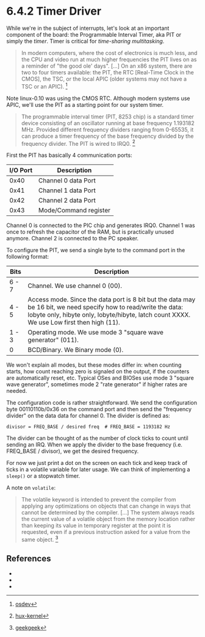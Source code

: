 # 6.4.2 Timer Driver

While we're in the subject of interrupts, let's look at an important component
of the board: the Programmable Interval Timer, aka PIT or simply the *timer*.
Timer is critical for *time-sharing multitasking*.

> In modern computers, where the cost of electronics is much less, and the CPU
> and video run at much higher frequencies the PIT lives on as a reminder of
> "the good ole' days". […] On an x86 system, there are two to four timers
> available: the PIT, the RTC [Real-Time Clock in the CMOS], the TSC, or the
> local APIC (older systems may not have a TSC or an APIC). [^osdev]

Note linux-0.10 was using the CMOS RTC. Although modern systems use APIC, we'll
use the PIT as a starting point for our system timer.

> The programmable interval timer (PIT, 8253 chip) is a standard timer device
> consisting of an oscillator running at base frequency 1.193182 MHz. Provided
> different frequency dividers ranging from 0-65535, it can produce a timer
> frequency of the base frequency divided by the frequency divider. The PIT is
> wired to IRQ0. [^hux-kernel]

First the PIT has basically 4 communication ports:

| I/O Port | Description          |
|----------|----------------------|
|  0x40    | Channel 0 data Port  |
|  0x41    | Channel 1 data Port  |
|  0x42    | Channel 2 data Port  |
|  0x43    | Mode/Command register|

Channel 0 is connected to the PIC chip and generates IRQ0. Channel 1 was once
to refresh the capacitor of the RAM, but is practically unused anymore. Channel
2 is connected to the PC speaker.

To configure the PIT, we send a single byte to the command port in the
following format:

| Bits  | Description                                                                                                                                                                                                   |
|-------|---------------------------------------------------------------------------------------------------------------------------------------------------------------------------------------------------------------|
| 6 - 7 | Channel. We use channel 0 (00).                                                                                                                                                                               |
| 4 - 5 | Access mode. Since the data port is 8 bit but the data may be 16 bit, we need specify how to read/write the data: lobyte only, hibyte only, lobyte/hibyte, latch count XXXX. We use Low first then high (11). |
| 1 - 3 | Operating mode. We use mode 3 "square wave generator" (011).                                                                                                                                                  |
| 0     | BCD/Binary. We Binary mode (0).                                                                                                                                                                               |

We won't explain all modes, but these modes differ in: when counting starts,
how count reaching zero is signaled on the output, if the counters are
automatically reset, etc. Typical OSes and BIOSes use mode 3 "square wave
generator", sometimes mode 2 "rate generator" if higher rates are needed.

The configuration code is rather straightforward. We send the configuration
byte 00110110b/0x36 on the command port and then send the "frequency divider"
on the data data for channel 0. The divider is defined as:

```
divisor = FREQ_BASE / desired freq  # FREQ_BASE = 1193182 Hz
```

The divider can be thought of as the number of clock ticks to count until
sending an IRQ. When we apply the divider to the base frequency (i.e. FREQ_BASE
/ divisor), we get the desired frequency.

For now we just print a dot on the screen on each tick and keep track of ticks
in a volatile variable for later usage. We can think of implementing a
`sleep()` or a stopwatch timer.

A note on `volatile`:

> The volatile keyword is intended to prevent the compiler from applying any
> optimizations on objects that can change in ways that cannot be determined by
> the compiler. […]  The system always reads the current value of a volatile
> object from the memory location rather than keeping its value in temporary
> register at the point it is requested, even if a previous instruction asked
> for a value from the same object. [^geekgeek]



## References

- [^hux-kernel]: [hux-kernel](https://github.com/josehu07/hux-kernel/wiki/08.-External-Device-Support#programmable-interval-timer-pit)
- [^osdev]: [osdev](https://wiki.osdev.org/Programmable_Interval_Timer)
- [^geekgeek]: [geekgeek](https://www.geeksforgeeks.org/understanding-volatile-qualifier-in-c/)
